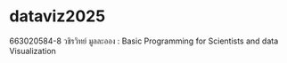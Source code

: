 # dataviz2025
663020584-8 วชิรวิทย์ มูลละออง : Basic Programming for Scientists and data Visualization
